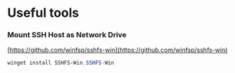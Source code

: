 # Useful tools

### Mount SSH Host as Network Drive

[https://github.com/winfsp/sshfs-win](https://github.com/winfsp/sshfs-win)

```powershell
winget install SSHFS-Win.SSHFS-Win
```

<figure><img src="https://github.com/winfsp/sshfs-win/blob/master/cap.gif?raw=true" alt=""><figcaption></figcaption></figure>
